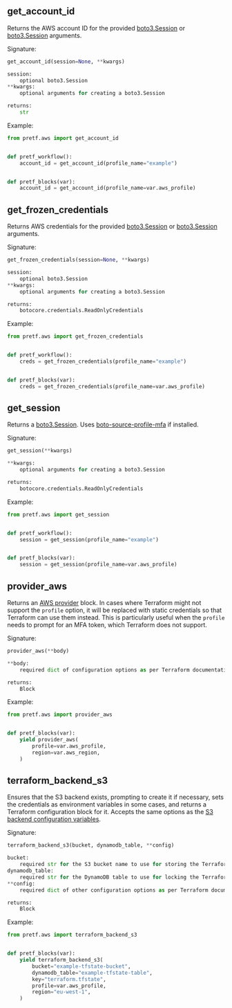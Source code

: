 ## get_account_id

Returns the AWS account ID for the provided [boto3.Session](https://boto3.amazonaws.com/v1/documentation/api/latest/reference/core/session.html) or [boto3.Session](https://boto3.amazonaws.com/v1/documentation/api/latest/reference/core/session.html) arguments.

Signature:

```python
get_account_id(session=None, **kwargs)

session:
    optional boto3.Session
**kwargs:
    optional arguments for creating a boto3.Session

returns:
    str
```

Example:

```python
from pretf.aws import get_account_id


def pretf_workflow():
    account_id = get_account_id(profile_name="example")


def pretf_blocks(var):
    account_id = get_account_id(profile_name=var.aws_profile)
```

## get_frozen_credentials

Returns AWS credentials for the provided [boto3.Session](https://boto3.amazonaws.com/v1/documentation/api/latest/reference/core/session.html) or [boto3.Session](https://boto3.amazonaws.com/v1/documentation/api/latest/reference/core/session.html) arguments.

Signature:

```python
get_frozen_credentials(session=None, **kwargs)

session:
    optional boto3.Session
**kwargs:
    optional arguments for creating a boto3.Session

returns:
    botocore.credentials.ReadOnlyCredentials
```

Example:

```python
from pretf.aws import get_frozen_credentials


def pretf_workflow():
    creds = get_frozen_credentials(profile_name="example")


def pretf_blocks(var):
    creds = get_frozen_credentials(profile_name=var.aws_profile)
```

## get_session

Returns a [boto3.Session](https://boto3.amazonaws.com/v1/documentation/api/latest/reference/core/session.html). Uses [boto-source-profile-mfa](https://github.com/claranet/boto-source-profile-mfa) if installed.

Signature:

```python
get_session(**kwargs)

**kwargs:
    optional arguments for creating a boto3.Session

returns:
    botocore.credentials.ReadOnlyCredentials
```

Example:

```python
from pretf.aws import get_session


def pretf_workflow():
    session = get_session(profile_name="example")


def pretf_blocks(var):
    session = get_session(profile_name=var.aws_profile)
```

## provider_aws

Returns an [AWS provider](https://www.terraform.io/docs/providers/aws/index.html) block. In cases where Terraform might not support the `profile` option, it will be replaced with static credentials so that Terraform can use them instead. This is particularly useful when the `profile` needs to prompt for an MFA token, which Terraform does not support.

Signature:

```python
provider_aws(**body)

**body:
    required dict of configuration options as per Terraform documentation

returns:
    Block
```

Example:

```python
from pretf.aws import provider_aws


def pretf_blocks(var):
    yield provider_aws(
        profile=var.aws_profile,
        region=var.aws_region,
    )
```

## terraform_backend_s3

Ensures that the S3 backend exists, prompting to create it if necessary, sets the credentials as environment variables in some cases, and returns a Terraform configuration block for it. Accepts the same options as the [S3 backend configuration variables](https://www.terraform.io/docs/backends/types/s3.html#configuration-variables).

Signature:

```python
terraform_backend_s3(bucket, dynamodb_table, **config)

bucket:
    required str for the S3 bucket name to use for storing the Terraform state file
dynamodb_table:
    required str for the DynamoDB table to use for locking the Terraform state file
**config:
    required dict of other configuration options as per Terraform documentation

returns:
    Block
```

Example:

```python
from pretf.aws import terraform_backend_s3


def pretf_blocks(var):
    yield terraform_backend_s3(
        bucket="example-tfstate-bucket",
        dynamodb_table="example-tfstate-table",
        key="terraform.tfstate",
        profile=var.aws_profile,
        region="eu-west-1",
    )
```
